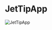 # JetTipApp

![JetTipApp](https://user-images.githubusercontent.com/69794292/188182083-76231a56-f32d-4076-810f-c0d4d7e03f53.jpg)

